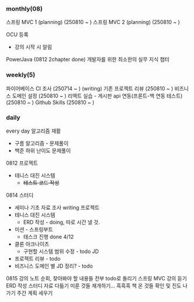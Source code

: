 ### monthly(08)

스프링 MVC 1 (planning) (250810 ~ )
스프링 MVC 2 (planning) (250810 ~ )

OCU 등록
- 강의 시작 시 알림

PowerJava (0812 2chapter done)
개발자를 위한 최소한의 실무 지식 챕터

### weekly(5)
파이어베이스 CI 조사 (250714 ~ ) (writing)
기존 프로젝트 리뷰 (250810 ~ )
비즈니스 도메인 설정 (250810 ~ )
리액트 실습 - 게시판 api 연동(프론트-백 연동 테스트) (250810 ~ )
Github Skills (250810 ~ )

### daily
every day
알고리즘 재활
- 구름 알고리즘 - 문제풀이
- 백준 하위 난이도 문제풀이

0812
프로젝트
- 테니스 대진 시스템
	- ~~테스트 코드 작성~~

0814
스터디
- 세미나 기초 자료 조사 writing
프로젝트
- 테니스 대진 시스템
	- ERD 작성 - doing, 따로 시간 낼 것.
- 미션 - 스프링부트
	- 태스크 진행 done 4/12
- 클론 아크나이츠
	- 구현할 시스템 범위 수정 - todo
JD
- 프로젝트 리뷰 - todo
- 비즈니스 도메인 별 JD 정리? - todo


0815
강의 노트 순회, 찾아봐야 할 내용들 전부 todo로 돌리기
스프링 MVC 강의 듣기
ERD 작성
스터디 자료 다듦기
미룬 것들 재개하기... 흑흑흑
책 온 것들 확인 및 진도 나가기
주간 계획 세우기